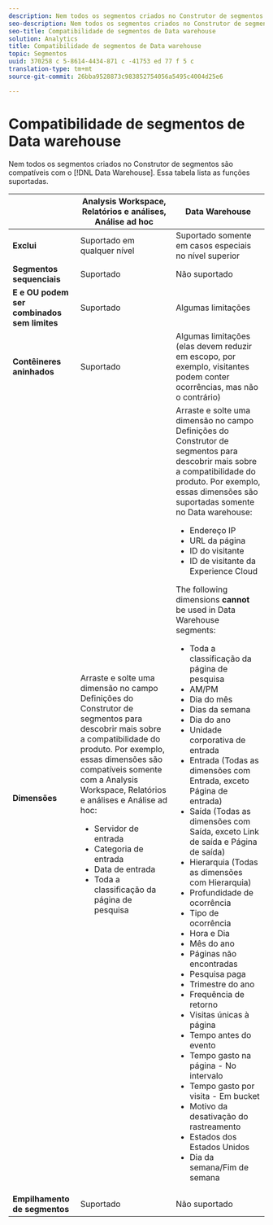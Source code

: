 ```yaml
---
description: Nem todos os segmentos criados no Construtor de segmentos são compatíveis com o Data Warehouse. Essa tabela lista as funções suportadas.
seo-description: Nem todos os segmentos criados no Construtor de segmentos são compatíveis com o Data Warehouse. Essa tabela lista as funções suportadas.
seo-title: Compatibilidade de segmentos de Data warehouse
solution: Analytics
title: Compatibilidade de segmentos de Data warehouse
topic: Segmentos
uuid: 370258 c 5-8614-4434-871 c -41753 ed 77 f 5 c
translation-type: tm+mt
source-git-commit: 26bba9528873c983852754056a5495c4004d25e6

---
```



# Compatibilidade de segmentos de Data warehouse

Nem todos os segmentos criados no Construtor de segmentos são compatíveis com o [!DNL Data Warehouse]. Essa tabela lista as funções suportadas.

<table id="table_BBB1DAFDF85041598FA4AF869172CF7F"> 
 <thead> 
  <tr> 
   <th colname="col1" class="entry"> </th> 
   <th colname="col2" class="entry"> Analysis Workspace, Relatórios e análises, Análise ad hoc </th> 
   <th colname="col3" class="entry"> Data Warehouse </th> 
  </tr> 
 </thead>
 <tbody> 
  <tr> 
   <td colname="col1"> <b>Exclui</b> </td> 
   <td colname="col2"> Suportado em qualquer nível </td> 
   <td colname="col3"> Suportado somente em casos especiais no nível superior </td> 
  </tr> 
  <tr> 
   <td colname="col1"> <b>Segmentos sequenciais</b> </td> 
   <td colname="col2"> Suportado </td> 
   <td colname="col3"> Não suportado </td> 
  </tr> 
  <tr> 
   <td colname="col1"> <b>E e OU podem ser combinados sem limites</b> </td> 
   <td colname="col2"> Suportado </td> 
   <td colname="col3"> Algumas limitações </td> 
  </tr> 
  <tr> 
   <td colname="col1"> <b>Contêineres aninhados</b> </td> 
   <td colname="col2"> Suportado </td> 
   <td colname="col3"> Algumas limitações (elas devem reduzir em escopo, por exemplo, visitantes podem conter ocorrências, mas não o contrário) </td> 
  </tr> 
  <tr> 
   <td colname="col1"> <b>Dimensões</b> </td> 
   <td colname="col2">Arraste e solte uma dimensão no campo <span class="uicontrol">Definições</span> do Construtor de segmentos para descobrir mais sobre a compatibilidade do produto. Por exemplo, essas dimensões são compatíveis somente com a Analysis Workspace, Relatórios e análises e Análise ad hoc: 
    <ul id="ul_BD708CC3A16743F49F998D1046EC70A3"> 
     <li id="li_240DA619D50B4336ACD9117BF59AF10A">Servidor de entrada </li> 
     <li id="li_222D4D4116674EF8A52945CCB9C78719">Categoria de entrada </li> 
     <li id="li_5A43C846E2EA4EFCB892DE9E0607C68C">Data de entrada </li> 
     <li id="li_8E9CABBE04FC4A7A9A5D2BDD34AD3C87">Toda a classificação da página de pesquisa </li> 
    </ul> </td> 
   <td colname="col3"> Arraste e solte uma dimensão no campo <span class="uicontrol">Definições</span> do Construtor de segmentos para descobrir mais sobre a compatibilidade do produto. Por exemplo, essas dimensões são suportadas somente no Data warehouse: 
    <ul id="ul_61A5B314CCCF497DB0385324E3309E22"> 
     <li id="li_1254089BDFAE4E0F8E51CB1511BBBF53">Endereço IP </li> 
     <li id="li_D8E040F77A8C46A084547F4FE685CB10">URL da página </li> 
     <li id="li_4C79AE900CF6458780C124143DC6FA5B">ID do visitante </li> 
     <li id="li_4EC10645DE9740609D8DDFD4F668FE67">ID de visitante da Experience Cloud </li> 
    </ul> <p>The following dimensions <b>cannot </b>be used in Data Warehouse segments: </p> 
    <ul id="ul_FE143F6D1ABF45DAA444E1B5691C7D4F"> 
     <li id="li_E77F3CC45BA04674B857FE5AB19D56F1">Toda a classificação da página de pesquisa </li> 
     <li id="li_95E1549C13F14BA0B32686401EE78E31">AM/PM </li> 
     <li id="li_6F1C8FC2E7674A0CA14B70B65784D896">Dia do mês </li> 
     <li id="li_79D1A91D741D4CCC937D07906D71F964">Dias da semana </li> 
     <li id="li_4008565353084611BD782B98D50C0611">Dia do ano </li> 
     <li id="li_F87D78F125874087BFF74FAAE2BA46F5">Unidade corporativa de entrada </li> 
     <li id="li_53DA4E64C6714CFF90D164245D01C16A">Entrada (Todas as dimensões com Entrada, exceto Página de entrada) </li> 
     <li id="li_7F26B0E54A4A48319F31D8FC499D1CF2">Saída (Todas as dimensões com Saída, exceto Link de saída e Página de saída) </li> 
     <li id="li_1877D2D8A95B43F29CAA426BF2FE4996">Hierarquia (Todas as dimensões com Hierarquia) </li> 
     <li id="li_DF0BCC63ED274ABEA1C5A28274936310">Profundidade de ocorrência </li> 
     <li id="li_98BE56213E1A4FD28D4858D53C46D23E">Tipo de ocorrência </li> 
     <li id="li_52ECB31657DF4180BDB9C8D21CC74313">Hora e Dia </li> 
     <li id="li_93716207F2614822ACB84100B35D27BC">Mês do ano </li> 
     <li id="li_FFC8E1F7092C4876A7E9F2365CC234B9">Páginas não encontradas </li> 
     <li id="li_7A070C8E0F664F5AB554555B17D0E4E6">Pesquisa paga </li> 
     <li id="li_12228C18BF90463C8D8394FB810843D3">Trimestre do ano </li> 
     <li id="li_1833B6E2011C4757A60CAA2C98B35AFA">Frequência de retorno </li> 
     <li id="li_39154CD74A534D9AA09C701FE1E2C521">Visitas únicas à página </li> 
     <li id="li_84BDE34DD577488881E8842D2DE72D3C">Tempo antes do evento </li> 
     <li id="li_552BE3414CC949B3B24BE99298945874">Tempo gasto na página - No intervalo </li> 
     <li id="li_33D815E04CB3493C82BE33E958C2D7B9">Tempo gasto por visita - Em bucket </li> 
     <li id="li_76F2BB88B8CD456DB50D04F36BB7854B">Motivo da desativação do rastreamento </li> 
     <li id="li_07345E08D0584CEC99128A0542587019">Estados dos Estados Unidos </li> 
     <li id="li_3D6BD9E927334B9BBC29E602D1103F7A">Dia da semana/Fim de semana </li> 
    </ul> </td> 
  </tr> 
  <tr> 
   <td colname="col1"> <b>Empilhamento de segmentos</b> </td> 
   <td colname="col2"> Suportado </td> 
   <td colname="col3"> Não suportado </td> 
  </tr> 
 </tbody> 
</table>


